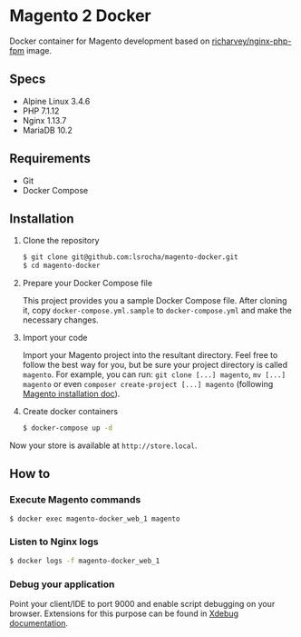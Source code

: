 # Magento 2 Docker

Docker container for Magento development based on [richarvey/nginx-php-fpm](https://hub.docker.com/r/richarvey/nginx-php-fpm/) image.

## Specs
- Alpine Linux 3.4.6
- PHP 7.1.12
- Nginx 1.13.7
- MariaDB 10.2

## Requirements
- Git
- Docker Compose


## Installation

1. Clone the repository

    ```sh
    $ git clone git@github.com:lsrocha/magento-docker.git
    $ cd magento-docker
    ```

2. Prepare your Docker Compose file

    This project provides you a sample Docker Compose file. After cloning it, copy `docker-compose.yml.sample` to `docker-compose.yml` and make the necessary changes.

3. Import your code

    Import your Magento project into the resultant directory. Feel free to follow the best way for you, but be sure your project directory is called `magento`. For example, you can run: `git clone [...] magento`, `mv [...] magento` or even `composer create-project [...] magento` (following [Magento installation doc](https://devdocs.magento.com/guides/v2.2/install-gde/composer.html)).

4. Create docker containers

    ```sh
    $ docker-compose up -d
    ```

Now your store is available at `http://store.local`.

## How to

### Execute Magento commands

```sh
$ docker exec magento-docker_web_1 magento
```

### Listen to Nginx logs

```sh
$ docker logs -f magento-docker_web_1
```

### Debug your application

Point your client/IDE to port 9000 and enable script debugging on your browser. Extensions for this purpose can be found in [Xdebug documentation](https://xdebug.org/docs/remote). 
